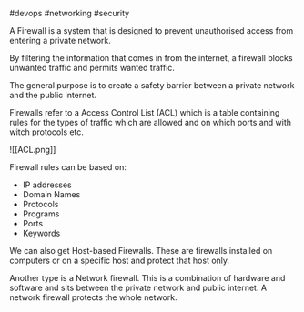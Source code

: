#devops 
#networking 
#security 

A Firewall is a system that is designed to prevent unauthorised access from entering a private network.

By filtering the information that comes in from the internet, a firewall blocks unwanted traffic and permits  wanted traffic. 

The general purpose is to create a safety barrier between a private network and the public internet.

Firewalls refer to a Access Control List (ACL) which is a table containing rules for the types of traffic which are allowed and on which ports and with witch protocols etc. 

![[ACL.png]]

Firewall rules can be based on:

- IP addresses
- Domain Names
- Protocols
- Programs
- Ports
- Keywords

We can also get Host-based Firewalls. These are firewalls installed on computers or on a specific host and protect that host only. 

Another type is a Network firewall. This is a combination of hardware and software and sits between the private network and public internet. A network firewall protects the whole network.

